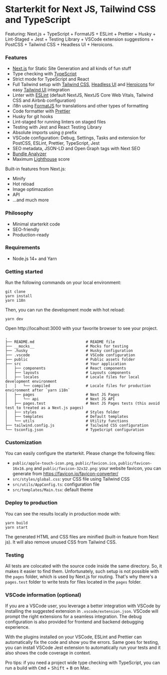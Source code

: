 # Starterkit for Next JS, Tailwind CSS and TypeScript

Featuring: Next.js + TypeScript + FormatJS + ESLint + Prettier + Husky + Lint-Staged + Jest + Testing Library + VSCode extension suggestions + PostCSS + Tailwind CSS + Headless UI + Heroicons.

### Features

- [Next.js](https://nextjs.org) for Static Site Generation and all kinds of fun stuff
- Type checking with [TypeScript](https://www.typescriptlang.org)
- Strict mode for TypeScript and React
- Full Tailwind setup with [Tailwind CSS](https://tailwindcss.com), [Headless UI](https://headlessui.dev) and [Heroicons](https://heroicons.com) for easy [Tailwind UI](https://tailwindui.com) integration
- Linter with [ESLint](https://eslint.org) (default NextJS, NextJS Core Web Vitals, Tailwind CSS and Airbnb configuration)
- i18n using [FormatJS](https://formatjs.io) for translations and other types of formatting
- Code formatter with [Prettier](https://prettier.io)
- Husky for git hooks
- Lint-staged for running linters on staged files
- Testing with Jest and React Testing Library
- Absolute imports using `@` prefix
- VSCode configuration: Debug, Settings, Tasks and extension for PostCSS, ESLint, Prettier, TypeScript, Jest
- SEO metadata, JSON-LD and Open Graph tags with Next SEO
- [Bundle Analyzer](https://www.npmjs.com/package/@next/bundle-analyzer)
- Maximum [Lighthouse](https://web.dev/measure) score

Built-in features from Next.js:

- Minify
- Hot reload
- Image optimazation
- API
- ...and much more

### Philosophy

- Minimal starterkit code
- SEO-friendly
- Production-ready

### Requirements

- Node.js 14+ and Yarn

### Getting started

Run the following commands on your local environment:

```shell
git clone
yarn install
yarn i18n
```

Then, you can run the development mode with hot reload:

```shell
yarn dev
```

Open http://localhost:3000 with your favorite browser to see your project.

```shell
.
├── README.md                       # README file
├── __mocks__                       # Mocks for testing
├── .husky                          # Husky configuration
├── .vscode                         # VSCode configuration
├── public                          # Public assets folder
├── src                             # Your application
│   ├── components                  # React components
│   ├── layouts                     # Layouts components
│   ├── locales                     # Locale files for local development environment
│   │   └── compiled                # Locale files for production environment after `yarn i18n`
│   ├── pages                       # Next JS Pages
│   │   └── api                     # Next JS API
│   ├── pages.test                  # Next JS Pages tests (this avoid test to treated as a Next.js pages)
│   ├── styles                      # Styles folder
│   ├── templates                   # Default templates
│   └── utils                       # Utility functions
├── tailwind.config.js              # Tailwind CSS configuration
└── tsconfig.json                   # TypeScript configuration
```

### Customization

You can easily configure the starterkit. Please change the following files:

- `public/apple-touch-icon.png`, `public/favicon.ico`, `public/favicon-16x16.png` and `public/favicon-32x32.png`: your website favicon, you can generate from https://favicon.io/favicon-converter/
- `src/styles/global.css`: your CSS file using Tailwind CSS
- `src/utils/AppConfig.ts`: configuration file
- `src/templates/Main.tsx`: default theme

### Deploy to production

You can see the results locally in production mode with:

```shell
yarn build
yarn start
```

The generated HTML and CSS files are minified (built-in feature from Next js). It will also remove unused CSS from Tailwind CSS.

### Testing

All tests are colocated with the source code inside the same directory. So, it makes it easier to find them. Unfortunately, such setup is not possible with the `pages` folder, which is used by Next.js for routing. That's why there's a `pages.test` folder to write tests for files located in the `pages` folder.

### VSCode information (optional)

If you are a VSCode user, you leverage a better integration with VSCode by installing the suggested extension in `.vscode/extension.json`. VSCode will prompt the right extensions for a seamless integration. The debug configuration is also provided for frontend and backend debugging experience.

With the plugins installed on your VSCode, ESLint and Prettier can automatically fix the code and show you the errors. Same goes for testing, you can install VSCode Jest extension to automatically run your tests and it also shows the code coverage in context.

Pro tips: if you need a project wide type checking with TypeScript, you can run a build with <kbd>Cmd</kbd> + <kbd>Shift</kbd> + <kbd>B</kbd> on Mac.
